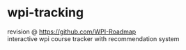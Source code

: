 ﻿# wpi-tracking
 revision @ https://github.com/WPI-Roadmap <br/>
 interactive wpi course tracker with recommendation system
 
